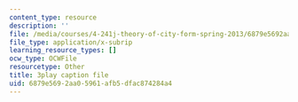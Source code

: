 ```yaml
---
content_type: resource
description: ''
file: /media/courses/4-241j-theory-of-city-form-spring-2013/6879e5692aa05961afb5dfac874284a4_0su7rM_7_DM.vtt
file_type: application/x-subrip
learning_resource_types: []
ocw_type: OCWFile
resourcetype: Other
title: 3play caption file
uid: 6879e569-2aa0-5961-afb5-dfac874284a4
---
```

